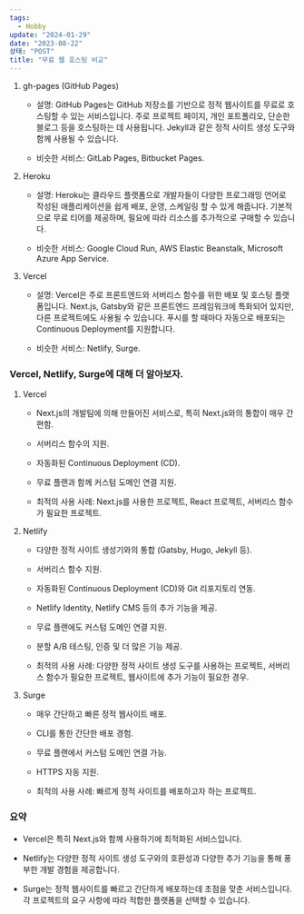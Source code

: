 ```yaml
---
tags:
  - Hobby
update: "2024-01-29"
date: "2023-08-22"
상태: "POST"
title: "무료 웹 호스팅 비교"
---
```

1. gh-pages (GitHub Pages)

    - 설명: GitHub Pages는 GitHub 저장소를 기반으로 정적 웹사이트를 무료로 호스팅할 수 있는 서비스입니다. 주로 프로젝트 페이지, 개인 포트폴리오, 단순한 블로그 등을 호스팅하는 데 사용됩니다. Jekyll과 같은 정적 사이트 생성 도구와 함께 사용될 수 있습니다.

    - 비슷한 서비스: GitLab Pages, Bitbucket Pages.

1. Heroku

    - 설명: Heroku는 클라우드 플랫폼으로 개발자들이 다양한 프로그래밍 언어로 작성된 애플리케이션을 쉽게 배포, 운영, 스케일링 할 수 있게 해줍니다. 기본적으로 무료 티어를 제공하며, 필요에 따라 리소스를 추가적으로 구매할 수 있습니다.

    - 비슷한 서비스: Google Cloud Run, AWS Elastic Beanstalk, Microsoft Azure App Service.

1. Vercel

    - 설명: Vercel은 주로 프론트엔드와 서버리스 함수를 위한 배포 및 호스팅 플랫폼입니다. Next.js, Gatsby와 같은 프론트엔드 프레임워크에 특화되어 있지만, 다른 프로젝트에도 사용될 수 있습니다. 푸시를 할 때마다 자동으로 배포되는 Continuous Deployment를 지원합니다.

    - 비슷한 서비스: Netlify, Surge.

### Vercel, Netlify, Surge에 대해 더 알아보자. 

1. Vercel

    - Next.js의 개발팀에 의해 만들어진 서비스로, 특히 Next.js와의 통합이 매우 간편함.

    - 서버리스 함수의 지원.

    - 자동화된 Continuous Deployment (CD).

    - 무료 플랜과 함께 커스텀 도메인 연결 지원.

    - 최적의 사용 사례: Next.js를 사용한 프로젝트, React 프로젝트, 서버리스 함수가 필요한 프로젝트.

1. Netlify

    - 다양한 정적 사이트 생성기와의 통합 (Gatsby, Hugo, Jekyll 등).

    - 서버리스 함수 지원.

    - 자동화된 Continuous Deployment (CD)와 Git 리포지토리 연동.

    - Netlify Identity, Netlify CMS 등의 추가 기능을 제공.

    - 무료 플랜에도 커스텀 도메인 연결 지원.

    - 분할 A/B 테스팅, 인증 및 더 많은 기능 제공.

    - 최적의 사용 사례: 다양한 정적 사이트 생성 도구를 사용하는 프로젝트, 서버리스 함수가 필요한 프로젝트, 웹사이트에 추가 기능이 필요한 경우.

1. Surge

    - 매우 간단하고 빠른 정적 웹사이트 배포.

    - CLI를 통한 간단한 배포 경험.

    - 무료 플랜에서 커스텀 도메인 연결 가능.

    - HTTPS 자동 지원.

    - 최적의 사용 사례: 빠르게 정적 사이트를 배포하고자 하는 프로젝트.

### 요약

- Vercel은 특히 Next.js와 함께 사용하기에 최적화된 서비스입니다.

- Netlify는 다양한 정적 사이트 생성 도구와의 호환성과 다양한 추가 기능을 통해 풍부한 개발 경험을 제공합니다.

- Surge는 정적 웹사이트를 빠르고 간단하게 배포하는데 초점을 맞춘 서비스입니다.
각 프로젝트의 요구 사항에 따라 적합한 플랫폼을 선택할 수 있습니다.

